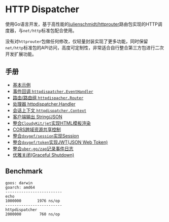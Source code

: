 # HTTP Dispatcher

使用Go语言开发，基于高性能的[julienschmidt/httprouter](https://github.com/julienschmidt/httprouter)路由包实现的HTTP调度器，与`net/http`标准包配合使用。

没有对`httprouter`包做任何修改，仅轻量封装实现了更多功能，同时保留`net/http`标准包的API访问，高度可定制性，非常适合自行整合第三方包进行二次开发扩展功能。

## 手册
* [基本示例](https://github.com/dxvgef/httpdispatcher/wiki/%E5%9F%BA%E6%9C%AC%E7%A4%BA%E4%BE%8B)
* [事件回调 `httpdispatcher.EventHandler`](https://github.com/dxvgef/httpdispatcher/wiki/%E4%BA%8B%E4%BB%B6%E5%9B%9E%E8%B0%83)
* [路由/路由组 `httpdispacher.Router`](https://github.com/dxvgef/httpdispatcher/wiki/%E8%B7%AF%E7%94%B1)
* [处理器 httpdispatcher.Handler](https://github.com/dxvgef/httpdispatcher/wiki/%E5%A4%84%E7%90%86%E5%99%A8)
* [会话上下文 `httpdispatcher.Context`](https://github.com/dxvgef/httpdispatcher/wiki/%E4%BC%9A%E8%AF%9D%E4%B8%8A%E4%B8%8B%E6%96%87)
* [客户端输出 String/JSON](https://github.com/dxvgef/httpdispatcher/wiki/%E5%AE%A2%E6%88%B7%E7%AB%AF%E8%BE%93%E5%87%BA)
* [整合`CloudyKit/jet`实现HTML模板渲染](https://github.com/dxvgef/httpdispatcher/wiki/HTML%E6%A8%A1%E6%9D%BF%E6%B8%B2%E6%9F%93)
* [CORS跨域资源共享控制](https://github.com/dxvgef/httpdispatcher/wiki/CORS%E8%B7%A8%E5%9F%9F%E8%B5%84%E6%BA%90%E5%85%B1%E4%BA%AB%E6%8E%A7%E5%88%B6)
* [整合`dxvgef/session`实现Session](https://github.com/dxvgef/httpdispatcher/wiki/Session)
* [整合`dxvgef/token`实现JWT(JSON Web Token)](https://github.com/dxvgef/httpdispatcher/wiki/JSON-Web-Token)
* [整合`uber-go/zap`记录事件日志](https://github.com/dxvgef/httpdispatcher/wiki/%E6%97%A5%E5%BF%97%E8%AE%B0%E5%BD%95%E5%99%A8(Logger))
* [优雅关闭(Graceful Shutdown)](https://github.com/dxvgef/httpdispatcher/wiki/%E4%BC%98%E9%9B%85%E5%85%B3%E9%97%AD(Graceful-Shutdown))

## Benchmark
```
goos: darwin
goarch: amd64
-------------------------
echo
1000000       1976 ns/op
-------------------------
httpdispatcher
2000000        760 ns/op
```
